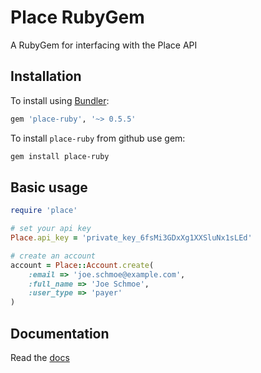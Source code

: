 # Place RubyGem

A RubyGem for interfacing with the Place API

## Installation

To install using [Bundler](https://bundler.io):

```ruby
gem 'place-ruby', '~> 0.5.5'
```

To install `place-ruby` from github use gem:

```bash
gem install place-ruby
```


## Basic usage

```ruby
require 'place'

# set your api key
Place.api_key = 'private_key_6fsMi3GDxXg1XXSluNx1sLEd'

# create an account
account = Place::Account.create(
    :email => 'joe.schmoe@example.com',
    :full_name => 'Joe Schmoe',
    :user_type => 'payer'
)
```

## Documentation
Read the [docs](https://developer.placepay.com/?ruby)
